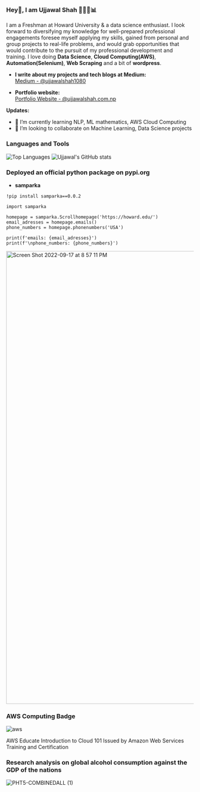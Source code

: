 ### Hey👋,  I am Ujjawal Shah 👨🏽‍💻📊

I am a Freshman at Howard University & a data science enthusiast. I look forward to diversifying my knowledge for well-prepared professional engagements foresee myself applying my skills, gained from personal and group projects to real-life problems, and would grab opportunities that would contribute to the pursuit of my professional development and training. I love doing <b>Data Science</b>, <b>Cloud Computing(AWS)</b>, <b>Automation(Selenium)</b>, <b>Web Scraping</b> and a bit of <b>wordpress</b>.

* <b>I write about my projects and tech blogs at Medium: </b>
<br>[Medium - @ujjawalshah1080](https://medium.com/@ujjawalshah1080)

* <b>Portfolio website:</b>
<br>[Portfolio Website - @ujjawalshah.com.np](https://ujjawalshah.com.np)

<b>Updates:</b>
* 🌱 I’m currently learning NLP, ML mathematics, AWS Cloud Computing
* 👯 I’m looking to collaborate on Machine Learning, Data Science projects

### Languages and Tools
![Top Languages](https://github-readme-stats.vercel.app/api/top-langs/?username=Ujjawal360&theme=dark)
![Ujjawal's GitHub stats](https://github-readme-stats.vercel.app/api?username=Ujjawal360&theme=dark&show_icons=true)

### Deployed an official python package on pypi.org
* <b>samparka</b><br>
```
!pip install samparka==0.0.2
```
```
import samparka

homepage = samparka.Scrollhomepage('https://howard.edu/')
email_adresses = homepage.emails()
phone_numbers = homepage.phonenumbers('USA')

print(f'emails: {email_adresses}')
print(f'\nphone_numbers: {phone_numbers}')
```

<img width="1215" alt="Screen Shot 2022-09-17 at 8 57 11 PM" src="https://user-images.githubusercontent.com/80565061/190881071-63876652-7a1b-4235-bcb7-e49950b7ba3e.png">

### AWS Computing Badge
![aws](https://user-images.githubusercontent.com/80565061/190880660-0cad68a2-c5a8-436c-ae64-145339afac6e.png)

AWS Educate Introduction to Cloud 101 Issued by Amazon Web Services Training and Certification

### Research analysis on global alcohol consumption against the GDP of the nations

![PHT5-COMBINEDALL (1)](https://user-images.githubusercontent.com/80565061/190881216-c0560095-5616-4c0c-800a-358c0a7fb175.png)
